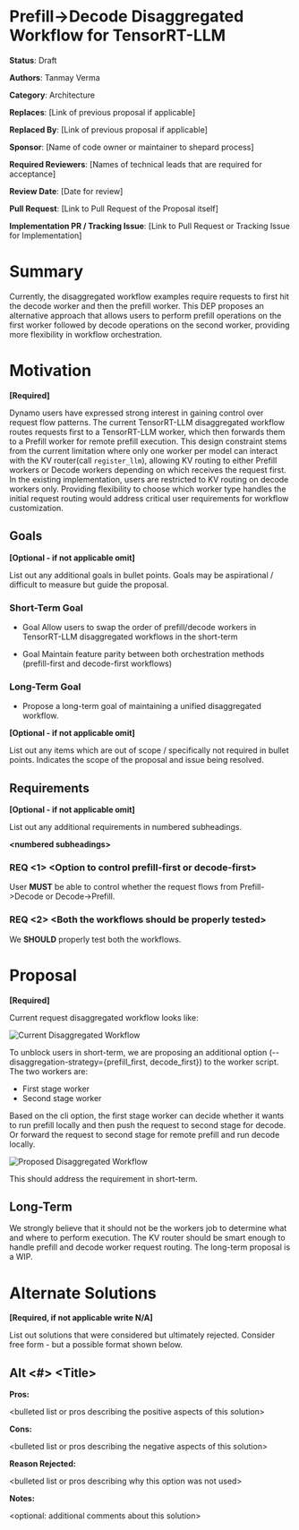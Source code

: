 # Prefill->Decode Disaggregated Workflow for TensorRT-LLM 

**Status**: Draft

**Authors**: Tanmay Verma

**Category**: Architecture

**Replaces**: [Link of previous proposal if applicable] 

**Replaced By**: [Link of previous proposal if applicable] 

**Sponsor**: [Name of code owner or maintainer to shepard process]

**Required Reviewers**: [Names of technical leads that are required for acceptance]

**Review Date**: [Date for review]

**Pull Request**: [Link to Pull Request of the Proposal itself]

**Implementation PR / Tracking Issue**: [Link to Pull Request or Tracking Issue for Implementation]

# Summary

Currently, the disaggregated workflow examples require requests to first hit the decode worker and then the prefill worker. This DEP proposes an alternative approach that allows users to perform prefill operations on the first worker followed by decode operations on the second worker, providing more flexibility in workflow orchestration.

# Motivation

**\[Required\]**

Dynamo users have expressed strong interest in gaining control over request flow patterns. The current TensorRT-LLM disaggregated workflow routes requests first to a TensorRT-LLM worker, which then forwards them to a Prefill worker for remote prefill execution. This design constraint stems from the current limitation where only one worker per model can interact with the KV router(call `register_llm`), allowing KV routing to either Prefill workers or Decode workers depending on which receives the request first. In the existing implementation, users are restricted to KV routing on decode workers only. Providing flexibility to choose which worker type handles the initial request routing would address critical user requirements for workflow customization.

## Goals

**\[Optional \- if not applicable omit\]**

List out any additional goals in bullet points. Goals may be aspirational / difficult to measure but guide the proposal. 

### Short-Term Goal

* Goal Allow users to swap the order of prefill/decode workers in TensorRT-LLM disaggregated workflows in the short-term

* Goal Maintain feature parity between both orchestration methods (prefill-first and decode-first workflows)


### Long-Term Goal

* Propose a long-term goal of maintaining a unified disaggregated workflow. 

**\[Optional \- if not applicable omit\]**

List out any items which are out of scope / specifically not required in bullet points. Indicates the scope of the proposal and issue being resolved.

## Requirements

**\[Optional \- if not applicable omit\]**

List out any additional requirements in numbered subheadings.

**\<numbered subheadings\>**

### REQ \<1\> \<Option to control prefill-first or decode-first\>
User **MUST** be able to control whether the request flows from Prefill->Decode or Decode->Prefill.

### REQ \<2\> \<Both the workflows should be properly tested\>
We **SHOULD** properly test both the workflows.


# Proposal

**\[Required\]**

Current request disaggregated workflow looks like:

![Current Disaggregated Workflow](0001_images/current.png)

To unblock users in short-term, we are proposing an additional option (--disaggregation-strategy={prefill_first, decode_first}) to the worker script. The two workers are:
- First stage worker
- Second stage worker

Based on the cli option, the first stage worker can decide whether it wants to run prefill locally and then push the request to second stage for decode. Or forward the request to second stage for remote prefill and run decode locally. 

![Proposed Disaggregated Workflow](0001_images/proposed_design.png)


This should address the requirement in short-term.

## Long-Term

We strongly believe that it should not be the workers job to determine what and where to perform execution. The KV router should be smart enough to handle prefill and decode worker request routing.
The long-term proposal is a WIP. 

# Alternate Solutions

**\[Required, if not applicable write N/A\]**

List out solutions that were considered but ultimately rejected. Consider free form \- but a possible format shown below.

## Alt \<\#\> \<Title\>

**Pros:**

\<bulleted list or pros describing the positive aspects of this solution\>

**Cons:**

\<bulleted list or pros describing the negative aspects of this solution\>

**Reason Rejected:**

\<bulleted list or pros describing why this option was not used\>

**Notes:**

\<optional: additional comments about this solution\>


